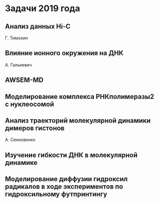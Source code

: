 # Задачи 2019 года

## Анализ данных Hi-C
Г. Тимохин


## Влияние ионного окружения на ДНК

А. Галькевич

## AWSEM-MD


## Моделирование комплекса РНКполимеразы2 с нуклеосомой


## Анализ траекторий молекулярной динамики димеров гистонов
А. Сенковенко

## Изучение гибкости ДНК в молекулярной динамике



## Моделирование диффузии гидроксил радикалов в ходе экспериментов по гидроксильному футпринтингу
